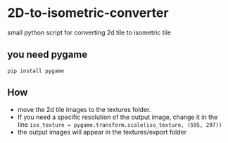 # 2D-to-isometric-converter
small python script for converting 2d tile to isometric tile
## you need pygame
```pip install pygame```
## How
- move the 2d tile images to the textures folder.
- If you need a specific resolution of the output image, change it in the line
  ```iso_texture = pygame.transform.scale(iso_texture, (595, 297))```
- the output images will appear in the textures/export folder
